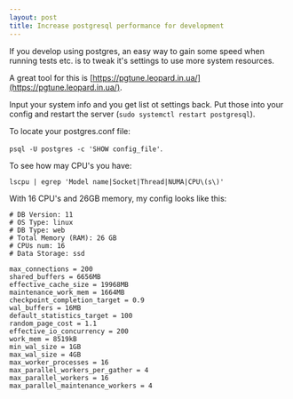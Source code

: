 ```yaml
---
layout: post
title: Increase postgresql performance for development
---
```


If you develop using postgres, an easy way to gain some speed when running tests
etc. is to tweak it's settings to use more system resources.

A great tool for this is
[https://pgtune.leopard.in.ua/](https://pgtune.leopard.in.ua/).

Input your system info and you get list ot settings back. Put those into your
config and restart the server (`sudo systemctl restart postgresql`).

To locate your postgres.conf file:

`psql -U postgres -c 'SHOW config_file'`.

To see how may CPU's you have:

`lscpu | egrep 'Model name|Socket|Thread|NUMA|CPU\(s\)'`

With 16 CPU's and 26GB memory, my config looks like this:

```
# DB Version: 11
# OS Type: linux
# DB Type: web
# Total Memory (RAM): 26 GB
# CPUs num: 16
# Data Storage: ssd

max_connections = 200
shared_buffers = 6656MB
effective_cache_size = 19968MB
maintenance_work_mem = 1664MB
checkpoint_completion_target = 0.9
wal_buffers = 16MB
default_statistics_target = 100
random_page_cost = 1.1
effective_io_concurrency = 200
work_mem = 8519kB
min_wal_size = 1GB
max_wal_size = 4GB
max_worker_processes = 16
max_parallel_workers_per_gather = 4
max_parallel_workers = 16
max_parallel_maintenance_workers = 4
```
